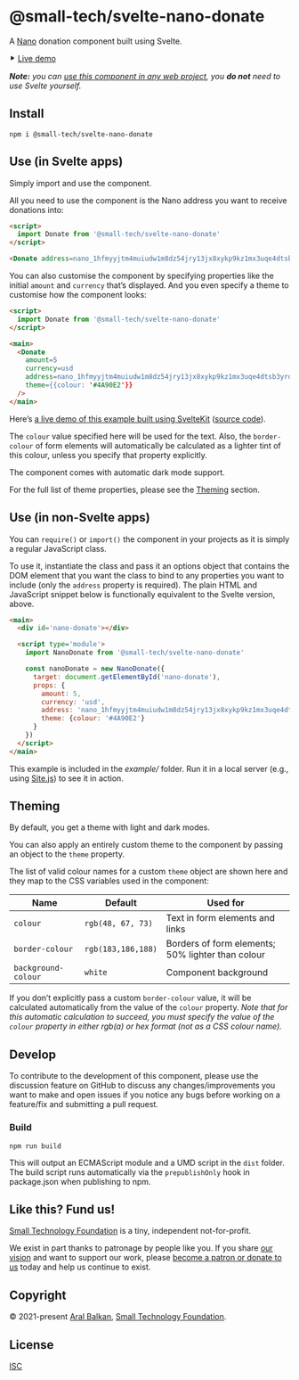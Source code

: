 # @small-tech/svelte-nano-donate

A [Nano](https://nano.org) donation component built using Svelte.

⯈ [Live demo](https://small-tech.org/demo/svelte-nano-donate/)

___Note:__ you can [use this component in any web project](#use-in-non-svelte-apps), you __do not__ need to use Svelte yourself._

## Install

```shell
npm i @small-tech/svelte-nano-donate
```

## Use (in Svelte apps)

Simply import and use the component.

All you need to use the component is the Nano address you want to receive donations into:

```html
<script>
  import Donate from '@small-tech/svelte-nano-donate'
</script>

<Donate address=nano_1hfmyyjtm4muiudw1m8dz54jry13jx8xykp9kz1mx3uqe4dtsb3yrdkjgy6g/>
```

You can also customise the component by specifying properties like the initial `amount` and `currency` that’s displayed. And you even specify a theme to customise how the component looks:

```html
<script>
  import Donate from '@small-tech/svelte-nano-donate'
</script>

<main>
  <Donate
    amount=5
    currency=usd
    address=nano_1hfmyyjtm4muiudw1m8dz54jry13jx8xykp9kz1mx3uqe4dtsb3yrdkjgy6g
    theme={{colour: '#4A90E2'}}
  />
</main>
```

Here’s [a live demo of this example built using SvelteKit](https://small-tech.org/demo/svelte-nano-donate) ([source code](https://github.com/small-tech/svelte-nano-donate-demo/)).

The `colour` value specified here will be used for the text. Also, the `border-colour` of form elements will automatically be calculated as a lighter tint of this colour, unless you specify that property explicitly.

The component comes with automatic dark mode support.

For the full list of theme properties, please see the [Theming](#theming) section.

## Use (in non-Svelte apps)

You can `require()` or `import()` the component in your projects as it is simply a regular JavaScript class.

To use it, instantiate the class and pass it an options object that contains the DOM element that you want the class to bind to any properties you want to include (only the `address` property is required). The plain HTML and JavaScript snippet below is functionally equivalent to the Svelte version, above.

```html
<main>
  <div id='nano-donate'></div>

  <script type='module'>
    import NanoDonate from '@small-tech/svelte-nano-donate'

    const nanoDonate = new NanoDonate({
      target: document.getElementById('nano-donate'),
      props: {
        amount: 5,
        currency: 'usd',
        address: 'nano_1hfmyyjtm4muiudw1m8dz54jry13jx8xykp9kz1mx3uqe4dtsb3yrdkjgy6g',
        theme: {colour: '#4A90E2'}
      }
    })
  </script>
</main>
```

This example is included in the _example/_ folder. Run it in a local server (e.g., using [Site.js](https://sitejs.org)) to see it in action.

## Theming

By default, you get a theme with light and dark modes.

You can also apply an entirely custom theme to the component by passing an object to the `theme` property.

The list of valid colour names for a custom `theme` object are shown here and they map to the CSS variables used in the component:

| Name                | Default            | Used for                                          |
| ------------------- | ------------------ | ------------------------------------------------- |
| `colour`            | `rgb(48, 67, 73)`  | Text in form elements and links                   |
| `border-colour`     | `rgb(183,186,188)` | Borders of form elements; 50% lighter than colour |
| `background-colour` | `white`            | Component background                              |

If you don’t explicitly pass a custom `border-colour` value, it will be calculated automatically from the value of the `colour` property. _Note that for this automatic calculation to succeed, you must specify the value of the `colour` property in either rgb(a) or hex format (not as a CSS colour name)._

## Develop

To contribute to the development of this component, please use the discussion feature on GitHub to discuss any changes/improvements you want to make and open issues if you notice any bugs before working on a feature/fix and submitting a pull request.

### Build

```
npm run build
```

This will output an ECMAScript module and a UMD script in the `dist` folder. The build script runs automatically via the `prepublishOnly` hook in package.json when publishing to npm.

## Like this? Fund us!

[Small Technology Foundation](https://small-tech.org) is a tiny, independent not-for-profit.

We exist in part thanks to patronage by people like you. If you share [our vision](https://small-tech.org/about/#small-technology) and want to support our work, please [become a patron or donate to us](https://small-tech.org/fund-us) today and help us continue to exist.

## Copyright

&copy; 2021-present [Aral Balkan](https://ar.al), [Small Technology Foundation](https://small-tech.org).

## License

[ISC](https://opensource.org/licenses/ISC)

